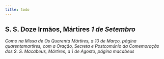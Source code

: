 ```yaml
---
title: todo
---
```

<h2 class="text-center">S. S. Doze Irmãos, Mártires <em>1 de Setembro</em></h2>

<em>Como na Missa de Os Quarenta Mártires, a 10 de Março, página quarentamartires, com a Oração, Secreta e Postcomúnio da Comemoração dos S. S. Macabeus, Mártires, a 1 de Agosto, página macabeus</em>